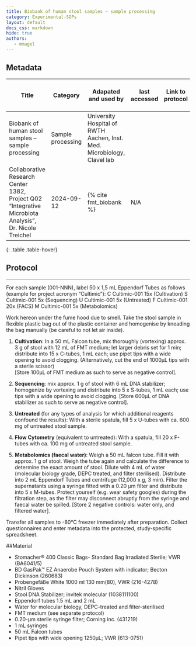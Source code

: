 ```yaml
---
title: Biobank of human stool samples – sample processing
category: Experimental-SOPs
layout: default
docs_css: markdown
hide: true
authors:
   - mmagel
---
```


## Metadata

| Title |  Category | Adapated and used by | last accessed |  Link to protocol | Primary origin for protocol | 
| ------ | ------ | ------ | ------ | ------ |-------|
| Biobank of human stool samples – sample processing   | Sample processing | University Hospital of RWTH Aachen, Inst. Med. Microbiology, Clavel lab 
Collaborative Research Center 1382, Project Q02 “Integrative Microbiota Analysis”, Dr. Nicole Treichel | 2024-09-12 | {% cite fmt_biobank %} | N/A |
{: .table .table-hover}

   
## Protocol

---

For each sample (001-NNN), label 50 x 1,5 mL Eppendorf Tubes as follows (example for project acronym 
“Cultimic”): 
C Cultimic-001 15x  (Cultivation) 
S Cultimic-001 5x   (Sequencing) 
U Cultimic-001 5x   (Untreated) 
F Cultimic-001 20x  (FACS) 
M Cultimic-001 5x   (Metabolomics) 

Work hereon under the fume hood due to smell. 
Take the stool sample in flexible plastic bag out of the plastic container and homogenise by kneading the 
bag manually (be careful to not let air inside). 
1. **Cultivation**: In a 50 mL Falcon tube, mix thoroughly (vortexing) approx. 3 g of stool with 12 mL of 
FMT medium; let larger debris set for 1 min; distribute into 15 x C-tubes, 1 mL each; use pipet tips 
with a wide opening to avoid clogging. (Alternatively, cut the end of 1000µL tips with a sterile 
scissor)  
[Store 100µL of FMT medium as such to serve as negative control]. 


2. **Sequencing**: mix approx. 1 g of stool with 6 mL DNA stabilizer; homogenize by vortexing and 
distribute into 5 x S-tubes, 1 mL each; use tips with a wide opening to avoid clogging. 
[Store 600µL of DNA stabilizer as such to serve as negative control]. 


3. **Untreated** (for any types of analysis for which additional reagents confound the results): With a 
sterile spatula, fill 5 x U-tubes with ca. 600 mg of untreated stool sample. 


4. **Flow Cytometry** (equivalent to untreated): With a spatula, fill 20 x F-tubes with ca. 100 mg of 
untreated stool sample. 


5. **Metabolomics (faecal water)**: Weigh a 50 mL falcon tube. Fill it with approx. 1 g of stool. Weigh the 
tube again and calculate the difference to determine the exact amount of stool. Dilute with 4 mL of 
water (molecular biology grade, DEPC treated, and filter sterilised). Distribute into 2 mL Eppendorf 
Tubes and centrifuge (12,000 x g, 3 min). Filter the supernatants using a syringe fitted with a 0.20 
µm filter and distribute into 5 x M-tubes. Protect yourself (e.g. wear safety googles) during the 
filtration step, as the filter may disconnect abruptly from the syringe and faecal water be spilled. 
[Store 2 negative controls: water only, and filtered water]. 


Transfer all samples to -80°C freezer immediately after preparation. 
Collect questionnaires and enter metadata into the protected, study-specific spreadsheet.


##Material
- Stomacher® 400 Classic Bags- Standard Bag Irradiated Sterile; VWR (BA6041/5) 
-  BD GasPak™ EZ Anaerobe Pouch System with indicator; Becton Dickinson (260683) 
- Probengefäße White 1000 ml 130 mm(80), VWR (216-4278) 
-  Nitril Gloves 
-  Stool DNA Stabilizer; invitek molecular (1038111100) 
-  Eppendorf tubes 1.5 mL and 2 mL 
-  Water for molecular biology, DEPC-treated and filter-sterilised 
-  FMT medium (see separate protocol) 
-  0.20-µm sterile syringe filter; Corning inc. (431219) 
-  1 mL syringes 
-  50 mL Falcon tubes 
-  Pipet tips with wide opening 1250µL; VWR (613-0751)
